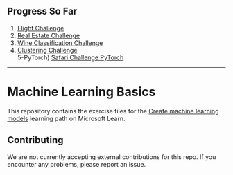 ## Progress So Far
1) [Flight Challenge](https://github.com/Tyler-Hilbert/ml-basics/blob/master/challenges/Flight_Challenge.ipynb)  
2) [Real Estate Challenge](https://github.com/Tyler-Hilbert/ml-basics/blob/master/challenges/RealEstate_Challenge.ipynb)  
3) [Wine Classification Challenge](https://github.com/Tyler-Hilbert/ml-basics/blob/master/challenges/WineClassification_Challenge.ipynb)  
4) [Clustering Challenge](https://github.com/Tyler-Hilbert/ml-basics/blob/master/challenges/Clustering_Challenge.ipynb)  
5-PyTorch) [Safari Challenge PyTorch](https://github.com/Tyler-Hilbert/ml-basics/blob/master/challenges/Clustering_Challenge_PyTorch.ipynb)  

-------------------------------------------------------------------  


# Machine Learning Basics

This repository contains the exercise files for the [Create machine learning models](https://docs.microsoft.com/learn/paths/create-machine-learn-models/) learning path on Microsoft Learn.

## Contributing

We are not currently accepting external contributions for this repo. If you encounter any problems, please report an issue.
